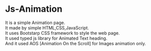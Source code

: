 # Js-Animation
It is a simple Animation page. <br/>
It made by simple HTML,CSS,JavaScript. <br/>
It uses Bootstarp CSS framework to style the web page. <br/>
It used typed js library for Animated Text heading. <br/>
And it used AOS [Animation On the Scroll] for Images animation only.
